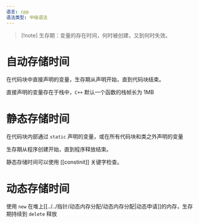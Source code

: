 ```yaml
---
语言: cpp
语法类型: 中级语法
---
```

> [!note] 生存期：变量的存在时间，何时被创建，又到何时失效。
# 自动存储时间

在代码块中直接声明的变量，生存期从声明开始，直到代码块结束。

直接声明的变量存在于栈中，`C++` 默认一个函数的栈帧长为 1MB
# 静态存储时间

在代码块内部通过 `static` 声明的变量，或在所有代码块和类之外声明的变量

生存期从程序创建开始，直到程序释放结束。

静态存储时间可以使用 [[constinit]] 关键字检查。
# 动态存储时间

使用 `new` 在堆上[[../../指针/动态内存分配/动态内存分配|动态申请]]的内存，生存期持续到 `delete` 释放
